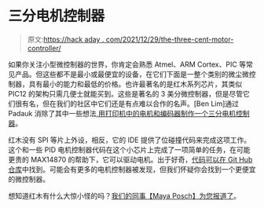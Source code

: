 # 三分电机控制器

> 原文:[https://hack aday . com/2021/12/29/the-three-cent-motor-controller/](https://hackaday.com/2021/12/29/the-three-cent-motor-controller/)

如果你关注小型微控制器的世界，你肯定会熟悉 Atmel、ARM Cortex、PIC 等常见产品。但这些都不是最小或最便宜的设备，在它们下面是一整个类别的微尘微控制器，具有最小的能力和最低的价格。也许最著名的是红木系列芯片，其类似 PIC12 的架构只需几便士就能买到。这些是著名的 3 美分微控制器，但是尽管它们很有名，但在我们的社区中它们还是有点难以合作的名声。[Ben Lim]通过 Padauk 消除了其中一些想法,[用打印机中的电机和编码器制作一个三分电机控制器](https://westsideelectronics.com/repurposing-the-encoder-counter/)。

红木没有 SPI 等片上外设，相反，它的 IDE 提供了位碰撞代码来完成这项工作。这个和一些 PID 电机控制器代码在这个小芯片上完成了一项简单的任务，在可能更贵的 MAX14870 的帮助下，它可以驱动电机。出于好奇，[代码可以在 Git Hub 仓库](https://github.com/benlhy/Padauk/tree/master/MotorController)中找到。可能会有更多的电机控制器被发现，但我们怀疑你会找到一个更便宜的微控制器。

想知道红木有什么大惊小怪的吗？[我们的同事【Maya Posch】为您报道了](https://hackaday.com/2019/09/09/everything-you-wanted-to-know-about-padauk-mcus-and-more/)。